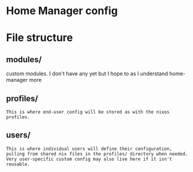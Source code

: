 # Home Manager config

# File structure

## modules/
custom modules. I don't have any yet but I hope to as I understand home-manager more

## profiles/
	This is where end-user config will be stored as with the nixos profiles.

## users/
	This is where individual users will define their configuration, pulling from shared nix files in the profiles/ directory when needed. Very user-specific custom config may also live here if it isn't reusable.
